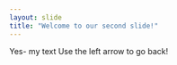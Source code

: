 ```yaml
---
layout: slide
title: "Welcome to our second slide!"
---
```

Yes- my text 
Use the left arrow to go back!
